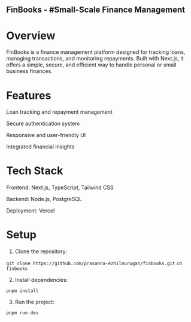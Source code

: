 ## FinBooks - #Small-Scale Finance Management

# Overview

FinBooks is a finance management platform designed for tracking loans, managing transactions, and monitoring repayments. Built with Next.js, it offers a simple, secure, and efficient way to handle personal or small business finances.

# Features

Loan tracking and repayment management

Secure authentication system

Responsive and user-friendly UI

Integrated financial insights


# Tech Stack

Frontend: Next.js, TypeScript, Tailwind CSS

Backend: Node.js, PostgreSQL

Deployment: Vercel


# Setup

1. Clone the repository:

` git clone https://github.com/prasanna-ezhilmurugan/finbooks.git `
` cd finbooks `



2. Install dependencies:

` pnpm install `


3. Run the project:

` pnpm run dev `
